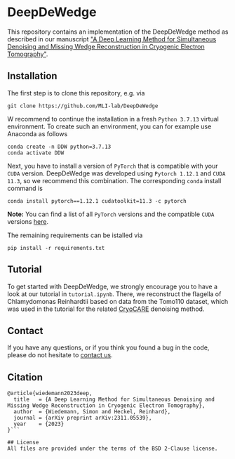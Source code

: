 # DeepDeWedge

This repository contains an implementation of the DeepDeWedge method as described in our manuscript ["A Deep Learning Method for Simultaneous Denoising and Missing Wedge Reconstruction in Cryogenic Electron Tomography"](https://arxiv.org/abs/2311.05539). 

## Installation
The first step is to clone this repository, e.g. via
```
git clone https://github.com/MLI-lab/DeepDeWedge
```
W recommend to continue the installation in a fresh `Python 3.7.13` virtual environment. To create such an environment, you can for example use Anaconda as follows
```
conda create -n DDW python=3.7.13
conda activate DDW
```
Next, you have to install a version of `PyTorch` that is compatible with your `CUDA` version. DeepDeWedge was developed using `Pytorch 1.12.1` and `CUDA 11.3`, so we recommend this combination. The corresponding `conda` install command is
```
conda install pytorch==1.12.1 cudatoolkit=11.3 -c pytorch
```
**Note:** You can find a list of all `PyTorch` versions and the compatible `CUDA` versions [here](https://pytorch.org/get-started/previous-versions/). 

The remaining requirements can be istalled via
```
pip install -r requirements.txt
```

## Tutorial
To get started with DeepDeWedge, we strongly encourage you to have a look at our tutorial in `tutorial.ipynb`. There, we reconstruct the flagella of Chlamydomonas Reinhardtii based on data from the Tomo110 dataset, which was used in the tutorial for the related [CryoCARE](https://github.com/juglab/cryoCARE_T2T) denoising method.


## Contact

If you have any questions, or if you think you found a bug in the code, please do not hesitate to [contact us](mailto:simonw.wiedemann@tum.de).

## Citation

```
@article{wiedemann2023deep,
  title   = {A Deep Learning Method for Simultaneous Denoising and Missing Wedge Reconstruction in Cryogenic Electron Tomography},
  author  = {Wiedemann, Simon and Heckel, Reinhard},
  journal = {arXiv preprint arXiv:2311.05539},
  year    = {2023}
}```

## License
All files are provided under the terms of the BSD 2-Clause license.